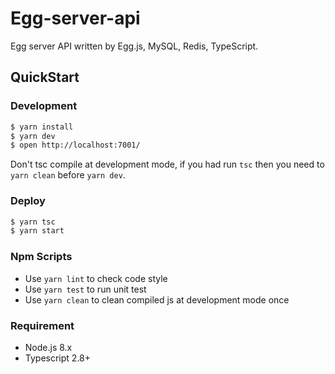 # Egg-server-api
Egg server API written by Egg.js, MySQL, Redis, TypeScript.

## QuickStart

### Development

```bash
$ yarn install
$ yarn dev
$ open http://localhost:7001/
```

Don't tsc compile at development mode, if you had run `tsc` then you need to `yarn clean` before `yarn dev`.

### Deploy

```bash
$ yarn tsc
$ yarn start
```

### Npm Scripts

- Use `yarn lint` to check code style
- Use `yarn test` to run unit test
- Use `yarn clean` to clean compiled js at development mode once

### Requirement

- Node.js 8.x
- Typescript 2.8+
